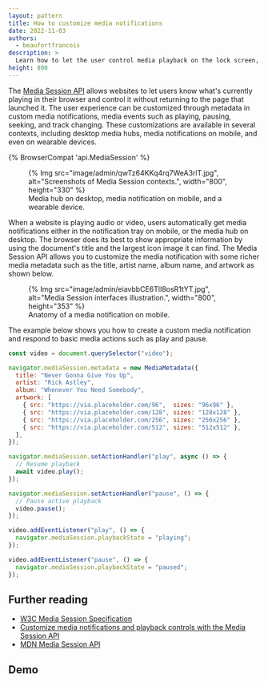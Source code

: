 ```yaml
---
layout: pattern
title: How to customize media notifications
date: 2022-11-03
authors:
  - beaufortfrancois
description: >
  Learn how to let the user control media playback on the lock screen, in a widget, or with hardware keys.
height: 800
---
```


The [Media Session API](https://developer.mozilla.org/docs/Web/API/Media_Session_API) allows websites to let users know what's currently playing in their browser and control it without returning to the page that launched it. The user experience can be customized through metadata in custom media notifications, media events such as playing, pausing, seeking, and track changing. These customizations are available in several contexts, including desktop media hubs, media notifications on mobile, and even on wearable devices.

{% BrowserCompat 'api.MediaSession' %}

<figure>
  {% Img src="image/admin/qwTz64KKq4rq7WeA3rlT.jpg", alt="Screenshots of Media Session contexts.", width="800", height="330" %}
  <figcaption>Media hub on desktop, media notification on mobile, and a wearable device.</figcaption>
</figure>

When a website is playing audio or video, users automatically get media notifications either in the notification tray on mobile, or the media hub on desktop. The browser does its best to show appropriate information by using the document's title and the largest icon image it can find. The Media Session API allows you to customize the media notification with some richer media metadata such as the title, artist name, album name, and artwork as shown below.

<figure>
  {% Img src="image/admin/eiavbbCE6TlI8osR1tYT.jpg", alt="Media Session interfaces illustration.", width="800", height="353" %}
  <figcaption>Anatomy of a media notification on mobile.</figcaption>
</figure>

The example below shows you how to create a custom media notification and respond to basic media actions such as play and pause.

```js
const video = document.querySelector("video");

navigator.mediaSession.metadata = new MediaMetadata({
  title: "Never Gonna Give You Up",
  artist: "Rick Astley",
  album: "Whenever You Need Somebody",
  artwork: [
    { src: "https://via.placeholder.com/96",  sizes: "96x96" },
    { src: "https://via.placeholder.com/128", sizes: "128x128" },
    { src: "https://via.placeholder.com/256", sizes: "256x256" },
    { src: "https://via.placeholder.com/512", sizes: "512x512" },
  ],
});

navigator.mediaSession.setActionHandler("play", async () => {
  // Resume playback
  await video.play();
});

navigator.mediaSession.setActionHandler("pause", () => {
  // Pause active playback
  video.pause();
});

video.addEventListener("play", () => {
  navigator.mediaSession.playbackState = "playing";
});

video.addEventListener("pause", () => {
  navigator.mediaSession.playbackState = "paused";
});
```

## Further reading

- [W3C Media Session Specification](https://w3c.github.io/mediasession/)
- [Customize media notifications and playback controls with the Media Session API](/media-session/)
- [MDN Media Session API](https://developer.mozilla.org/docs/Web/API/Media_Session_API)

## Demo
